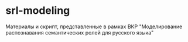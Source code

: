 # srl-modeling
Материалы и скрипт, представленные в рамках ВКР "Моделирование распознавания семантических ролей для русского языка"
